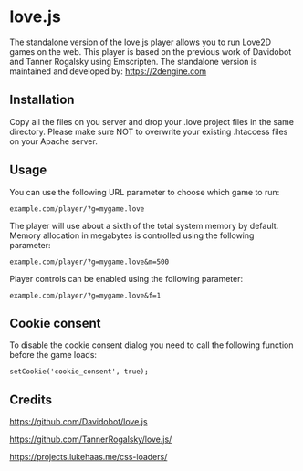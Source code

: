 # love.js
The standalone version of the love.js player allows you to run Love2D games on the web.
This player is based on the previous work of Davidobot and Tanner Rogalsky using Emscripten.
The standalone version is maintained and developed by: https://2dengine.com

## Installation
Copy all the files on you server and drop your .love project files in the same directory.
Please make sure NOT to overwrite your existing .htaccess files on your Apache server.

## Usage
You can use the following URL parameter to choose which game to run:
```
example.com/player/?g=mygame.love
```
The player will use about a sixth of the total system memory by default.
Memory allocation in megabytes is controlled using the following parameter:
```
example.com/player/?g=mygame.love&m=500
```
Player controls can be enabled using the following parameter:
```
example.com/player/?g=mygame.love&f=1
```

## Cookie consent
To disable the cookie consent dialog you need to call the following function before the game loads:
```
setCookie('cookie_consent', true);
```

## Credits
https://github.com/Davidobot/love.js

https://github.com/TannerRogalsky/love.js/

https://projects.lukehaas.me/css-loaders/